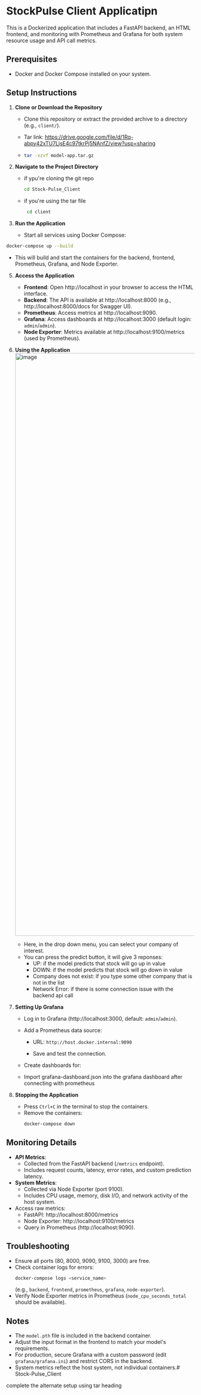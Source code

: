 # StockPulse Client Applicatipn

This is a Dockerized application that includes a FastAPI backend, an HTML frontend, and monitoring with Prometheus and Grafana for both system resource usage and API call metrics.

## Prerequisites
- Docker and Docker Compose installed on your system.

## Setup Instructions
1. **Clone or Download the Repository**
   - Clone this repository or extract the provided archive to a directory (e.g., `client/`).
   - Tar link: https://drive.google.com/file/d/1Rq-abpy42xTU7LjsE4c97tkrPj5NAnfZ/view?usp=sharing
  
   - ```bash
     tar -xzvf model-app.tar.gz
     ```

2. **Navigate to the Project Directory**
   - if ypu're cloning the git repo
      ```bash
      cd Stock-Pulse_Client
      ```
   - if you're using the tar file
     ```bash
      cd client
      ```

4. **Run the Application**
   - Start all services using Docker Compose:
  ```bash
  docker-compose up --build
  ```
   - This will build and start the containers for the backend, frontend, Prometheus, Grafana, and Node Exporter.

5. **Access the Application**
   - **Frontend**: Open http://localhost in your browser to access the HTML interface.
   - **Backend**: The API is available at http://localhost:8000 (e.g., http://localhost:8000/docs for Swagger UI).
   - **Prometheus**: Access metrics at http://localhost:9090.
   - **Grafana**: Access dashboards at http://localhost:3000 (default login: `admin`/`admin`).
   - **Node Exporter**: Metrics available at http://localhost:9100/metrics (used by Prometheus).

6. **Using the Application**
   <img width="1552" alt="image" src="https://github.com/user-attachments/assets/66afbb45-9b99-461f-ad2a-cc633b8483db" />
   - Here, in the drop down menu, you can select your company of interest.
   - You can press the predict button, it will give 3 reponses:
        - UP: if the model predicts that stock will go up in value
        - DOWN: if the model predicts that stock will go down in value
        - Company does not exist: if you type some other company that is not in the list
        - Network Error: if there is some connection issue with the backend api call

7. **Setting Up Grafana**
   - Log in to Grafana (http://localhost:3000, default: `admin`/`admin`).
     
   - Add a Prometheus data source:
     - URL: `http://host.docker.internal:9090`
       
     - Save and test the connection.
       
   - Create dashboards for:
    - Import grafana-dashboard.json into the grafana dashboard after connecting with prometheus

8. **Stopping the Application**
   - Press `Ctrl+C` in the terminal to stop the containers.
   - Remove the containers:
     ```bash
     docker-compose down
     ```

## Monitoring Details
- **API Metrics**:
  - Collected from the FastAPI backend (`/metrics` endpoint).
  - Includes request counts, latency, error rates, and custom prediction latency.
- **System Metrics**:
  - Collected via Node Exporter (port 9100).
  - Includes CPU usage, memory, disk I/O, and network activity of the host system.
- Access raw metrics:
  - FastAPI: http://localhost:8000/metrics
  - Node Exporter: http://localhost:9100/metrics
  - Query in Prometheus (http://localhost:9090).

## Troubleshooting
- Ensure all ports (80, 8000, 9090, 9100, 3000) are free.
- Check container logs for errors:
  ```bash
  docker-compose logs <service_name>
  ```
  (e.g., `backend`, `frontend`, `prometheus`, `grafana`, `node-exporter`).
- Verify Node Exporter metrics in Prometheus (`node_cpu_seconds_total` should be available).

## Notes
- The `model.pth` file is included in the backend container.
- Adjust the input format in the frontend to match your model's requirements.
- For production, secure Grafana with a custom password (edit `grafana/grafana.ini`) and restrict CORS in the backend.
- System metrics reflect the host system, not individual containers.# Stock-Pulse_Client


complete the alternate setup using tar heading
